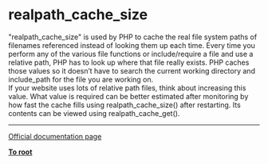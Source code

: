 # realpath_cache_size



"realpath_cache_size" is used by PHP to cache the real file system paths of filenames referenced instead of looking them up each time.  Every time you perform any of the various file functions or include/require a file and use a relative path, PHP has to look up where that file really exists. PHP caches those values so it doesn&#x2019;t have to search the current working directory and include_path for the file you are working on.<br>If your website uses lots of relative path files, think about increasing this value.  What value is required can be better estimated after monitoring by how fast the cache fills using realpath_cache_size() after restarting. Its contents can be viewed using realpath_cache_get().  

---

[Official documentation page](https://www.php.net/manual/en/function.realpath-cache-size.php)

**[To root](/README.md)**